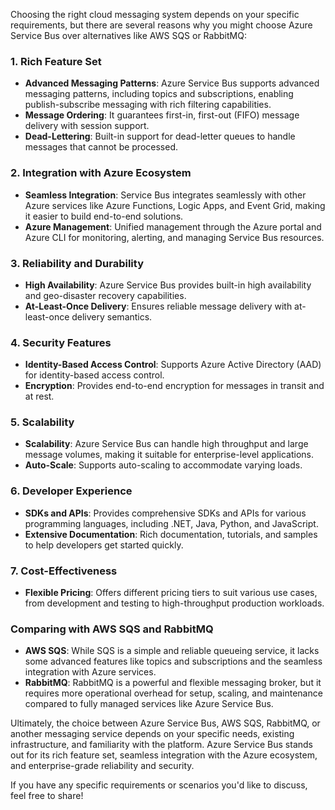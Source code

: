 Choosing the right cloud messaging system depends on your specific requirements, but there are several reasons why you might choose Azure Service Bus over alternatives like AWS SQS or RabbitMQ:

### **1. Rich Feature Set**

- **Advanced Messaging Patterns**: Azure Service Bus supports advanced messaging patterns, including topics and subscriptions, enabling publish-subscribe messaging with rich filtering capabilities.
- **Message Ordering**: It guarantees first-in, first-out (FIFO) message delivery with session support.
- **Dead-Lettering**: Built-in support for dead-letter queues to handle messages that cannot be processed.

### **2. Integration with Azure Ecosystem**

- **Seamless Integration**: Service Bus integrates seamlessly with other Azure services like Azure Functions, Logic Apps, and Event Grid, making it easier to build end-to-end solutions.
- **Azure Management**: Unified management through the Azure portal and Azure CLI for monitoring, alerting, and managing Service Bus resources.

### **3. Reliability and Durability**

- **High Availability**: Azure Service Bus provides built-in high availability and geo-disaster recovery capabilities.
- **At-Least-Once Delivery**: Ensures reliable message delivery with at-least-once delivery semantics.

### **4. Security Features**

- **Identity-Based Access Control**: Supports Azure Active Directory (AAD) for identity-based access control.
- **Encryption**: Provides end-to-end encryption for messages in transit and at rest.

### **5. Scalability**

- **Scalability**: Azure Service Bus can handle high throughput and large message volumes, making it suitable for enterprise-level applications.
- **Auto-Scale**: Supports auto-scaling to accommodate varying loads.

### **6. Developer Experience**

- **SDKs and APIs**: Provides comprehensive SDKs and APIs for various programming languages, including .NET, Java, Python, and JavaScript.
- **Extensive Documentation**: Rich documentation, tutorials, and samples to help developers get started quickly.

### **7. Cost-Effectiveness**

- **Flexible Pricing**: Offers different pricing tiers to suit various use cases, from development and testing to high-throughput production workloads.

### **Comparing with AWS SQS and RabbitMQ**

- **AWS SQS**: While SQS is a simple and reliable queueing service, it lacks some advanced features like topics and subscriptions and the seamless integration with Azure services.
- **RabbitMQ**: RabbitMQ is a powerful and flexible messaging broker, but it requires more operational overhead for setup, scaling, and maintenance compared to fully managed services like Azure Service Bus.

Ultimately, the choice between Azure Service Bus, AWS SQS, RabbitMQ, or another messaging service depends on your specific needs, existing infrastructure, and familiarity with the platform. Azure Service Bus stands out for its rich feature set, seamless integration with the Azure ecosystem, and enterprise-grade reliability and security.

If you have any specific requirements or scenarios you'd like to discuss, feel free to share!
